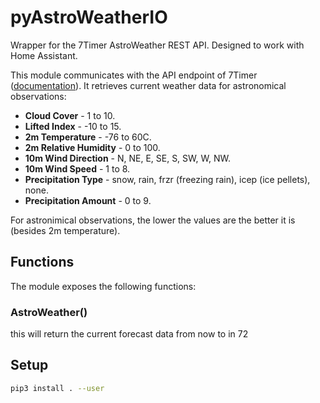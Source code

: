 # pyAstroWeatherIO

Wrapper for the 7Timer AstroWeather REST API. Designed to work with Home Assistant.

This module communicates with the API endpoint of 7Timer ([documentation](http://www.7timer.info/doc.php)). It retrieves current weather data for astronomical observations:

* **Cloud Cover** - 1 to 10.
* **Lifted Index** - -10 to 15.
* **2m Temperature** - -76 to 60C.
* **2m Relative Humidity** - 0 to 100.
* **10m Wind Direction** - N, NE, E, SE, S, SW, W, NW.
* **10m Wind Speed** - 1 to 8.
* **Precipitation Type** - snow, rain, frzr (freezing rain), icep (ice pellets), none.
* **Precipitation Amount** - 0 to 9.

For astronimical observations, the lower the values are the better it is (besides 2m temperature).

## Functions

The module exposes the following functions:

### AstroWeather()

this will return the current forecast data from now to in 72

## Setup

```sh
pip3 install . --user
```
